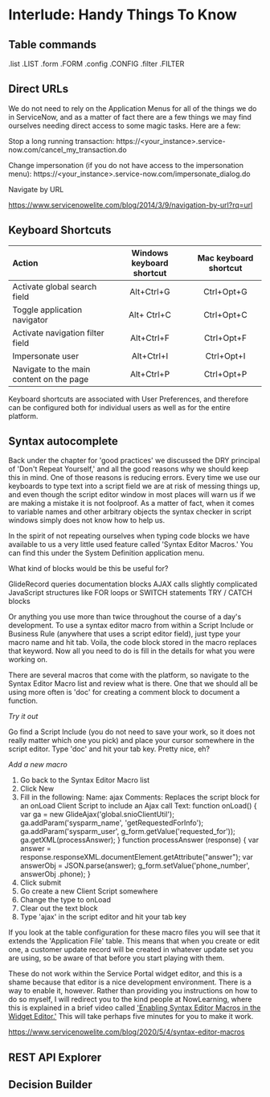 # Interlude: Handy Things To Know



## Table commands

.list
.LIST
.form
.FORM
.config
.CONFIG
.filter
.FILTER

## Direct URLs

We do not need to rely on the Application Menus for all of the things we do in ServiceNow, and as a matter of fact there are a few things we may find ourselves needing direct access to some magic tasks. Here are a few:

Stop a long running transaction: https://<your_instance>.service-now.com/cancel_my_transaction.do

Change impersonation (if you do not have access to the impersonation menu): https://<your_instance>.service-now.com/impersonate_dialog.do

Navigate by URL

https://www.servicenowelite.com/blog/2014/3/9/navigation-by-url?rq=url


## Keyboard Shortcuts

| Action | Windows keyboard shortcut | Mac keyboard shortcut|
|:---|:---:|:---:|
|Activate global search field	| Alt+Ctrl+G	| Ctrl+Opt+G|
|Toggle application navigator	| Alt+ Ctrl+C	| Ctrl+Opt+C|
|Activate navigation filter field	| Alt+Ctrl+F	| Ctrl+Opt+F|
|Impersonate user	| Alt+Ctrl+I	| Ctrl+Opt+I|
|Navigate to the main content on the page	| Alt+Ctrl+P	| Ctrl+Opt+P|

Keyboard shortcuts are associated with User Preferences, and therefore can be configured both for individual users as well as for the entire platform.



## Syntax autocomplete

Back under the chapter for 'good practices' we discussed the DRY principal of 'Don't Repeat Yourself,' and all the good reasons why we should keep this in mind. One of those reasons is reducing errors. Every time we use our keyboards to type text into a script field we are at risk of messing things up, and even though the script editor window in most places will warn us if we are making a mistake it is not foolproof. As a matter of fact, when it comes to variable names and other arbitrary objects the syntax checker in script windows simply does not know how to help us.

In the spirit of not repeating ourselves when typing code blocks we have available to us a very little used feature called 'Syntax Editor Macros.' You can find this under the System Definition application menu.

What kind of blocks would be this be useful for?

GlideRecord queries
documentation blocks
AJAX calls
slightly complicated JavaScript structures like FOR loops or SWITCH statements
TRY / CATCH blocks

Or anything you use more than twice throughout the course of a day's development. To use a syntax editor macro from within a Script Include or Business Rule (anywhere that uses a script editor field), just type your macro name and hit tab. Voila, the code block stored in the macro replaces that keyword. Now all you need to do is fill in the details for what you were working on.

There are several macros that come with the platform, so navigate to the Syntax Editor Macro list and review what is there. One that we should all be using more often is 'doc' for creating a comment block to document a function.

*Try it out*

Go find a Script Include (you do not need to save your work, so it does not really matter which one you pick) and place your cursor somewhere in the script editor. Type 'doc' and hit your tab key. Pretty nice, eh?

*Add a new macro*

1. Go back to the Syntax Editor Macro list
2. Click New
3. Fill in the following:
        Name: ajax
        Comments: Replaces the script block for an onLoad Client Script to include an Ajax call
        Text:
        function onLoad() {
            var ga = new GlideAjax('global.snioClientUtil');
            ga.addParam('sysparm_name', 'getRequestedForInfo');
            ga.addParam('sysparm_user', g_form.getValue('requested_for'));
            ga.getXML(processAnswer);
        }
        function processAnswer (response)  {
            var answer = response.responseXML.documentElement.getAttribute("answer");
            var answerObj = JSON.parse(answer);
            g_form.setValue('phone_number', answerObj .phone);
        }
4. Click submit
5. Go create a new Client Script somewhere
6. Change the type to onLoad
7. Clear out the text block
8. Type 'ajax' in the script editor and hit your tab key

If you look at the table configuration for these macro files you will see that it extends the 'Application File' table. This means that when you create or edit one, a customer update record will be created in whatever update set you are using, so be aware of that before you start playing with them.

These do not work within the Service Portal widget editor, and this is a shame because that editor is a nice development environment. There is a way to enable it, however. Rather than providing you instructions on how to do so myself, I will redirect you to the kind people at NowLearning, where this is explained in a brief video called ['Enabling Syntax Editor Macros in the Widget Editor.'](https://nowlearning.servicenow.com/lxp?id=learning_course&course_id=b66d5a15db923700760a710439961951&group_id=141e5a15db923700760a710439961955&child_id=e71ede15db923700760a7104399619b2&spa=1) This will take perhaps five minutes for you to make it work.


https://www.servicenowelite.com/blog/2020/5/4/syntax-editor-macros

## REST API Explorer

## Decision Builder
